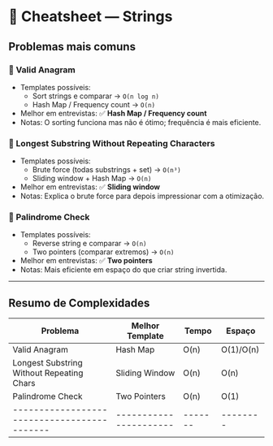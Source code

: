 # 📝 Cheatsheet — Strings

## Problemas mais comuns

### 🔹 Valid Anagram

- Templates possíveis:
  - Sort strings e comparar → `O(n log n)`
  - Hash Map / Frequency count → `O(n)`
- Melhor em entrevistas: ✅ **Hash Map / Frequency count**
- Notas: O sorting funciona mas não é ótimo; frequência é mais eficiente.

### 🔹 Longest Substring Without Repeating Characters

- Templates possíveis:
  - Brute force (todas substrings + set) → `O(n³)`
  - Sliding window + Hash Map → `O(n)`
- Melhor em entrevistas: ✅ **Sliding window**
- Notas: Explica o brute force para depois impressionar com a otimização.

### 🔹 Palindrome Check

- Templates possíveis:
  - Reverse string e comparar → `O(n)`
  - Two pointers (comparar extremos) → `O(n)`
- Melhor em entrevistas: ✅ **Two pointers**
- Notas: Mais eficiente em espaço do que criar string invertida.

---

## Resumo de Complexidades

| Problema                                    | Melhor Template        | Tempo   | Espaço    |
| ------------------------------------------- | ---------------------- | ------- | --------- |
| Valid Anagram                               | Hash Map               | O(n)    | O(1)/O(n) |
| Longest Substring Without Repeating Chars   | Sliding Window         | O(n)    | O(n)      |
| Palindrome Check                            | Two Pointers           | O(n)    | O(1)      |
| ------------------------------------------- | ---------------------- | ------- | --------  |
